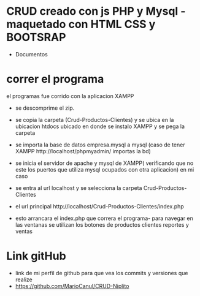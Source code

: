 # CRUD creado con js PHP y Mysql -maquetado con HTML CSS y BOOTSRAP

- Documentos

# correr el programa
el programas fue corrido con la aplicacion XAMPP 

- se descomprime el zip.
- se copia la carpeta (Crud-Productos-Clientes) y se ubica en la ubicacion htdocs ubicado en donde se instalo XAMPP y se pega la carpeta

- se importa la base de datos empresa.mysql a mysql (caso de tener XAMPP http://localhost/phpmyadmin/  importas la bd)

- se inicia el servidor de apache y mysql de XAMPP( verificando que no este los puertos que utiliza mysql ocupados con otra aplicacion) en mi caso

- se entra al url localhost y se selecciona la carpeta Crud-Productos-Clientes

- el url principal http://localhost/Crud-Productos-Clientes/index.php

- esto arrancara el index.php que correra el  programa- para navegar en las ventanas se utilizan los botones de productos  clientes reportes y ventas






# Link gitHub
- link de mi perfil de github para que vea los commits y versiones que realize
- https://github.com/MarioCanul/CRUD-Niplito